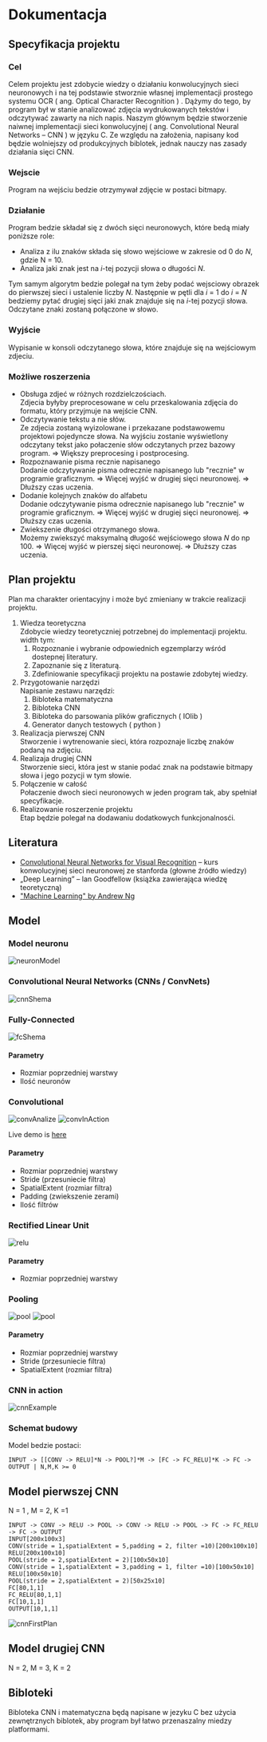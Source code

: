 # Dokumentacja

## Specyfikacja projektu

### Cel

Celem projektu jest zdobycie wiedzy o działaniu konwolucyjnych sieci neuronowych i na tej podstawie stworznie własnej implementacji prostego systemu OCR ( ang. Optical Character Recognition ) . Dążymy do tego, by program był w stanie analizować zdjęcia wydrukowanych tekstów i odczytywać zawarty na nich napis. Naszym głównym będzie stworzenie naiwnej implementacji sieci konwolucyjnej ( ang. Convolutional Neural Networks – CNN ) w języku C. Ze względu na założenia, napisany kod będzie wolniejszy od produkcyjnych biblotek, jednak nauczy nas zasady działania sięci CNN.

### Wejscie

Program na wejściu bedzie otrzymywał zdjęcie w postaci bitmapy.

### Działanie

Program bedzie składał się z dwóch sięci neuronowych, które bedą miały poniższe role:
* Analiza z ilu znaków składa się słowo wejściowe w zakresie od 0 do _N_, gdzie N = 10.
* Analiza jaki znak jest na _i_-tej pozycji słowa o długości _N_.

Tym samym algorytm bedzie polegał na tym żeby podać wejsciowy obrazek do pierwszej sieci i ustalenie liczby _N_. Następnie w pętli dla _i_ = 1 do _i_ = _N_ bedziemy pytać drugiej sięci jaki znak znajduje się na _i_-tej pozycji słowa. Odczytane znaki zostaną połączone w słowo. 

### Wyjście

Wypisanie w konsoli odczytanego słowa, które znajduje się na wejściowym zdjeciu.

### Możliwe roszerzenia

* Obsługa zdjeć w różnych rozdzielczościach.  
Zdjecia byłyby preprocesowane w celu przeskalowania zdjęcia do formatu, który przyjmuje na wejście CNN.
* Odczytywanie tekstu a nie słów.  
Ze zdjecia zostaną wyizolowane i przekazane podstawowemu projektowi pojedyncze słowa. Na wyjściu zostanie wyświetlony odczytany tekst jako połaczenie słów odczytanych przez bazowy program. => Większy preprocesing i postprocesing.
* Rozpoznawanie pisma recznie napisanego  
Dodanie odczytywanie pisma odrecznie napisanego lub "recznie" w programie graficznym. => Więcej wyjść w drugiej sięci neuronowej. => Dłuższy czas uczenia.
* Dodanie kolejnych znaków do alfabetu  
Dodanie odczytywanie pisma odrecznie napisanego lub "recznie" w programie graficznym. => Więcej wyjść w drugiej sięci neuronowej. => Dłuższy czas uczenia.
* Zwiekszenie długości otrzymanego słowa.  
Możemy zwiekszyć maksymalną długość wejściowego słowa _N_ do np 100. => Więcej wyjść w pierszej sięci neuronowej. => Dłuższy czas uczenia.


## Plan projektu

Plan ma charakter orientacyjny i może być zmieniany w trakcie realizacji projektu.

1. Wiedza teoretyczna  
Zdobycie wiedzy teoretyczniej potrzebnej do implementacji projektu. width tym:
    1. Rozpoznanie i wybranie odpowiednich egzemplarzy wśród dostepnej literatury.
    2. Zapoznanie się z literaturą.
    3. Zdefiniowanie specyfikacji projektu na postawie zdobytej wiedzy.
2. Przygotowanie narzędzi  
Napisanie zestawu narzędzi:
   1. Bibloteka matematyczna
   2. Bibloteka CNN
   3. Bibloteka do parsowania plików graficznych ( IOlib )
   4. Generator danych testowych ( python )
3. Realizacja pierwszej CNN  
Stworzenie i wytrenowanie sieci, która rozpoznaje liczbę znaków podaną na zdjęciu.
4. Realizaja drugiej CNN  
Stworzenie sieci, która jest w stanie podać znak na podstawie bitmapy słowa i jego pozycji w tym słowie.
5. Połączenie w całość  
Połaczenie dwoch sieci neuronowych w jeden program tak, aby spełniał specyfikacje.
6. Realizowanie roszerzenie projektu  
Etap będzie polegał na dodawaniu dodatkowych funkcjonalnosći.

## Literatura
* [Convolutional Neural Networks for Visual Recognition](http://cs231n.github.io/) – kurs konwolucyjnej sieci neuronowej ze stanforda (głowne źródło wiedzy)
* „Deep Learning” – lan Goodfellow (książka zawierająca wiedzę teoretyczną)
* ["Machine Learning" by Andrew Ng](https://www.coursera.org/learn/machine-learning)

## Model

### Model neuronu

![neuronModel](imgs/neuronActivation.jpeg)

### Convolutional Neural Networks (CNNs / ConvNets)

![cnnShema](imgs/cnnShema.jpeg)

### Fully-Connected

![fcShema](imgs/fcShema.jpeg)

#### Parametry
* Rozmiar poprzedniej warstwy
* Ilość neuronów

### Convolutional

![convAnalize](imgs/convAnalize.jpeg)
![convInAction](imgs/convInAction.PNG)

Live demo is [here](http://cs231n.github.io/convolutional-networks/#conv)

#### Parametry
* Rozmiar poprzedniej warstwy
* Stride (przesuniecie filtra)
* SpatialExtent (rozmiar filtra)
* Padding (zwiekszenie zerami)
* Ilość filtrów

### Rectified Linear Unit

![relu](imgs/relu.png)

#### Parametry
* Rozmiar poprzedniej warstwy

### Pooling

![pool](imgs/pool.jpeg)
![pool](imgs/poolAction.jpeg)

#### Parametry
* Rozmiar poprzedniej warstwy
* Stride (przesuniecie filtra)
* SpatialExtent (rozmiar filtra)

### CNN in action

![cnnExample](imgs/cnnExample.jpeg)

### Schemat budowy

Model bedzie postaci:
```
INPUT -> [[CONV -> RELU]*N -> POOL?]*M -> [FC -> FC_RELU]*K -> FC -> OUTPUT | N,M,K >= 0
```

## Model pierwszej CNN

N = 1 , M = 2, K =1

```
INPUT -> CONV -> RELU -> POOL -> CONV -> RELU -> POOL -> FC -> FC_RELU -> FC -> OUTPUT
INPUT[200x100x3]
CONV(stride = 1,spatialExtent = 5,padding = 2, filter =10)[200x100x10]
RELU[200x100x10]
POOL(stride = 2,spatialExtent = 2)[100x50x10]
CONV(stride = 1,spatialExtent = 3,padding = 1, filter =10)[100x50x10]
RELU[100x50x10]
POOL(stride = 2,spatialExtent = 2)[50x25x10]
FC[80,1,1]
FC_RELU[80,1,1]
FC[10,1,1]
OUTPUT[10,1,1]
```
![cnnFirstPlan](imgs/cnnFirstPlan.png)

## Model drugiej CNN

N = 2, M = 3, K = 2
    
## Bibloteki

Bibloteka CNN i matematyczna będą napisane w jezyku C bez użycia zewnętrznych biblotek, aby program był łatwo przenaszalny miedzy platformami.


